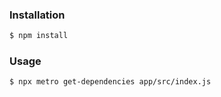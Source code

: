 ### Installation

```sh
$ npm install
```

### Usage

```sh
$ npx metro get-dependencies app/src/index.js
```

